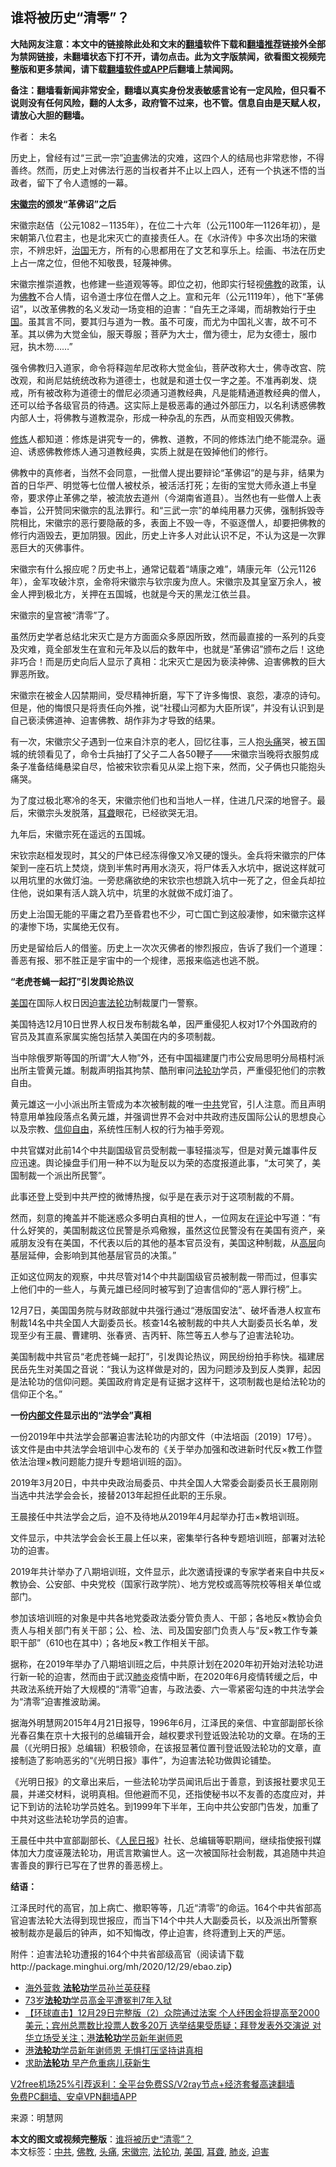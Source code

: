  <h2>谁将被历史“清零”？</h2> <p class="notice"><b>大陆网友注意：本文中的链接除此处和文末的<a href="https://github.com/bannedbook/fanqiang" >翻墙</a>软件下载和<a href="https://github.com/killgcd/justmysocks/blob/master/README.md">翻墙推荐</a>链接外全部为禁网链接，未翻墙状态下打不开，请勿点击。此为文字版禁闻，欲看图文视频完整版和更多禁闻，请下载<a href="https://github.com/bannedbook/fanqiang">翻墙软件或APP</a>后翻墙上禁闻网。</p><p>备注：翻墙看新闻非常安全，翻墙以真实身份发表敏感言论有一定风险，但只看不说则没有任何风险，翻的人太多，政府管不过来，也不管。信息自由是天赋人权，请放心大胆的翻墙。</b></p>  <div class="entry"> <p>作者： 未名</p> <p>历史上，曾经有过“三武一宗”<a href="https://www.bannedbook.org/bnews/tag/%e8%bf%ab%e5%ae%b3/" class="st_tag internal_tag" rel="tag" title="标签 迫害 下的日志">迫害</a>佛法的灾难，这四个人的结局也非常悲惨，不得善终。然而，历史上对佛法行恶的当权者并不止以上四人，还有一个执迷不悟的当政者，留下了令人遗憾的一幕。</p> <p><strong><a href="https://www.bannedbook.org/bnews/tag/%E5%AE%8B%E5%BE%BD%E5%AE%97/" class="st_tag internal_tag" rel="tag" title="标签 宋徽宗 下的日志">宋徽宗</a>的颁发“革佛诏”之后</strong></p> <p>宋徽宗赵佶（公元1082－1135年），在位二十六年（公元1100年—1126年初），是宋朝第八位君主，也是北宋灭亡的直接责任人。在《水浒传》中多次出场的宋徽宗，不辨忠奸，<span class='wp_keywordlink'><a href="https://www.bannedbook.org/forum24/topic8925.html" title="《治国大道》" target="_blank">治国</a></span>无方，所有的心思都用在了文艺和享乐上。绘画、书法在历史上占一席之位，但他不知敬畏，轻蔑神佛。</p> <p>宋徽宗推崇道教，也修建一些道观等等。即位之初，他即实行轻视<span class='wp_keywordlink'><a href="https://www.qi-gong.me/buddhism/" title="佛教" target="_blank">佛教</a></span>的政策，认为<a href="https://www.bannedbook.org/bnews/tag/%e4%bd%9b%e6%95%99/" class="st_tag internal_tag" rel="tag" title="标签 佛教 下的日志">佛教</a>不合人情，诏令道士序位在僧人之上。宣和元年（公元1119年），他下“革佛诏”，以改革佛教的名义发动一场变相的迫害：“自先王之泽竭，而胡教始行于<span class='wp_keywordlink_affiliate'><a href="https://www.bannedbook.org/" title="中国" target="_blank">中国</a></span>。虽其言不同，要其归与道为一教。虽不可废，而尤为中国礼义害，故不可不革。其以佛为大觉金仙，服天尊服；菩萨为大士，僧为德士，尼为女德士，服巾冠，执木笏……”</p> <p>强令佛教归入道家，命令将释迦牟尼改称大觉金仙，菩萨改称大士，佛寺改宫、院改观，和尚尼姑统统改称为道德士，也就是和道士仅一字之差。不准再剃发、烧戒，所有被改称为道德士的僧尼必须通习道教经典，凡是能精通道教经典的僧人，还可以给予各级官员的待遇。这实际上是极恶毒的通过外部压力，以名利诱惑佛教内部人士，将佛教与道教混杂，形成一种杂乱的东西，从而变相毁灭佛教。</p> <p><span class='wp_keywordlink'><a href="https://www.qi-gong.me/" title="气功修炼网" target="_blank">修炼</a></span>人都知道：修炼是讲究专一的，佛教、道教，不同的修炼法门绝不能混杂。逼迫、诱惑佛教修炼人通习道教经典，实质上就是在毁掉他们的修行。</p> <p>佛教中的真修者，当然不会同意，一批僧人提出要辩论“革佛诏”的是与非，结果为首的日华严、明觉等七位僧人被杖杀，被活活打死；左街的宝觉大师永道上书皇帝，要求停止革佛之举，被流放去道州（今湖南省道县）。当然也有一些僧人上表奉旨，公开赞同宋徽宗的乱法罪行。和“三武一宗”的单纯用暴力灭佛，强制拆毁寺院相比，宋徽宗的恶行要隐蔽的多，表面上不毁一寺，不驱逐僧人，却要把佛教的修行内涵毁去，更加阴狠。因此，历史上许多人对此认识不足，不认为这是一次罪恶巨大的灭佛事件。</p> <p>宋徽宗有什么报应呢？历史书上，通常记载着“靖康之难”，靖康元年（公元1126年），金军攻破汴京，金帝将宋徽宗与钦宗废为庶人。宋徽宗及其皇室万余人，被金人押到极北方，关押在五国城，也就是今天的黑龙江依兰县。</p> <p>宋徽宗的皇宫被“清零”了。</p> <p>虽然历史学者总结北宋灭亡是方方面面众多原因所致，然而最直接的一系列的兵变及灾难，竟全部发生在宣和元年及以后的数年中，也就是“革佛诏”颁布之后！这绝非巧合！而是历史向后人显示了真相：北宋灭亡是因为亵渎神佛、迫害佛教的巨大罪恶所致。</p>  <p>宋徽宗在被金人囚禁期间，受尽精神折磨，写下了许多悔恨、哀怨，凄凉的诗句。但是，他的悔恨只是将责任向外推，说“社稷山河都为大臣所误”，并没有认识到是自己亵渎佛道神、迫害佛教、胡作非为才导致的结果。</p> <p>有一次，宋徽宗父子遇到一位来自汴京的老人，回忆往事，三人抱<a href="https://www.bannedbook.org/bnews/tag/%e5%a4%b4%e7%97%9b/" class="st_tag internal_tag" rel="tag" title="标签 头痛 下的日志">头痛</a>哭，被五国城的统领看见了，命令士兵抽打了父子二人各50鞭子——宋徽宗当晚将衣服剪成条子准备结绳悬梁自尽，恰被宋钦宗看见从梁上抱下来，然而，父子俩也只能抱头痛哭。</p> <p>为了度过极北寒冷的冬天，宋徽宗他们也和当地人一样，住进几尺深的地窨子。最后，宋徽宗头发脱落，<a href="https://www.bannedbook.org/bnews/tag/%E8%80%B3%E8%81%8B/" class="st_tag internal_tag" rel="tag" title="标签 耳聋 下的日志">耳聋</a>眼花，已经欲哭无泪。</p> <p>九年后，宋徽宗死在遥远的五国城。</p> <p>宋钦宗赵桓发现时，其父的尸体已经冻得像又冷又硬的馒头。金兵将宋徽宗的尸体架到一座石坑上焚烧，烧到半焦时再用水浇灭，将尸体丢入水坑中，据说这样就可以用坑里的水做灯油。一旁悲痛欲绝的宋钦宗也想跳入坑中一死了之，但金兵却拉住他，说如果有活人跳入坑中，坑里的水就做不成灯油了。</p> <p>历史上治国无能的平庸之君乃至昏君也不少，可亡国亡到这般凄惨，如宋徽宗这样的凄惨下场，实属绝无仅有。</p> <p>历史是留给后人的借鉴。历史上一次次灭佛者的惨烈报应，告诉了我们一个道理：善恶有报、邪不胜正是宇宙中的一个规律，恶报来临逃也逃不脱。</p> <p><strong>“老虎苍蝇一起打”引发舆论热议</strong></p> <p><a href="https://www.bannedbook.org/bnews/tag/%e7%be%8e%e5%9b%bd/" class="st_tag internal_tag" rel="tag" title="标签 美国 下的日志">美国</a>在国际人权日因<span class='wp_keywordlink'><a href="https://www.bannedbook.org/forum11/topic278.html" title="评江泽民与中共相互利用迫害法轮功" target="_blank">迫害法轮功</a></span>制裁厦门一警察。</p> <p>美国特选12月10日世界人权日发布制裁名单，因严重侵犯人权对17个外国政府的官员及其直系家属实施包括禁入美国在内的多项制裁。</p> <p>当中除俄罗斯等国的所谓“大人物”外，还有中国福建厦门市公安局思明分局梧村派出所主管黄元雄。制裁声明指其拘禁、酷刑审问<a href="https://www.bannedbook.org/bnews/tag/%e6%b3%95%e8%bd%ae%e5%8a%9f/" class="st_tag internal_tag" rel="tag" title="标签 法轮功 下的日志">法轮功</a>学员，严重侵犯他们的宗教自由。</p>  <p>黄元雄这一小小派出所主管成为本次被制裁的唯一<a href="https://www.bannedbook.org/bnews/tag/%e4%b8%ad%e5%85%b1/" class="st_tag internal_tag" rel="tag" title="标签 中共 下的日志">中共</a>党官，引人注意。而且声明特意用单独段落点名黄元雄，并强调世界不会对中共政府违反国际公认的思想良心以及宗教、<span class='wp_keywordlink'><a href="https://www.bannedbook.org/forum11/topic307.html" title="禁片：在中国宗教信仰自由吗？" target="_blank">信仰自由</a></span>，系统性压制人权的行为袖手旁观。</p> <p>中共官媒对此前14个中共副国级官员受制裁一事轻描淡写，但是对黄元雄事件反应迅速。舆论操盘手们用一种不以为耻反以为荣的态度报道此事，“太可笑了，美国制裁一个派出所民警”。</p> <p>此事还登上受到中共严控的微博热搜，似乎是在表示对于这项制裁的不屑。</p> <p>然而，刻意的掩盖并不能迷惑众多明白真相的世人，一位网友在<span class='wp_keywordlink_affiliate'><a href="https://www.bannedbook.org/bnews/comments/" title="新闻评论" target="_blank">评论</a></span>中写道：“有什么好笑的，美国制裁这位民警是杀鸡儆猴，虽然这位民警没有在美国有资产，亲戚朋友没有在美国，不代表以后的其他的基本官员没有，美国这种制裁，从<span class='wp_keywordlink_affiliate'><a href="https://www.bannedbook.org/bnews/ccpdope/" title="中共高层内幕" target="_blank">高层</a></span>向基层延伸，会影响到其他基层官员的决策。”</p> <p>正如这位网友的观察，中共尽管对14个中共副国级官员被制裁一带而过，但事实上他们中的一些人，与黄元雄已经同时被写到了迫害信仰的“恶人罪行榜”上。</p> <p>12月7日，美国国务院与财政部就中共强行通过“港版国安法”、破坏香港人权宣布制裁14名中共全国人大副委员长。核查14名被制裁的中共人大副委员长名单，发现至少有王晨、曹建明、张春贤、吉丙轩、陈竺等五人参与了迫害法轮功。</p> <p>美国制裁中共官员“老虎苍蝇一起打”，引发舆论热议，网民纷纷拍手称快。福建居民岳先生对美国之音说：“我认为这样做是对的，因为问题涉及到反人类罪，起因是法轮功的信仰问题。美国政府肯定是有证据才这样干，这项制裁也是给法轮功的信仰正个名。”</p> <p><strong>一份<span class='wp_keywordlink'><a href="https://www.bannedbook.org/forum34/" title="中共内部文件 中共保密文件 解密文件" target="_blank">内部文件</a></span>显示出的“法学会”真相</strong></p> <p>一份2019年中共法学会部署迫害法轮功的内部文件（中法培函〔2019〕17号）。该文件是由中共法学会培训中心发布的《关于举办加强和改进新时代反×教工作暨依法治理×教问题能力提升专题培训班的函》。</p> <p>2019年3月20日，中共中央政治局委员、中共全国人大常委会副委员长王晨刚刚当选中共法学会会长，接替2013年起担任此职的王乐泉。</p> <p>王晨接任中共法学会之后，迫不及待地从2019年4月起举办打击×教培训班。</p>  <p>文件显示，中共法学会会长王晨上任以来，密集举行各种专题培训班，部署对法轮功的迫害。</p> <p>2019年共计举办了八期培训班，文件显示，此次邀请授课的专家学者来自中共反×教协会、公安部、中央党校（国家行政学院）、地方党校或高等院校等相关单位或部门。</p> <p>参加该培训班的对象是中共各地党委政法委分管负责人、干部；各地反×教协会负责人与相关部门有关干部；公、检、法、司及国安部门负责人与“反×教工作专兼职干部”（610也在其中）；各地反×教工作相关干部。</p> <p>据称，在2019年举办了八期培训班之后，中共原计划在2020年初开始对法轮功进行新一轮的迫害，然而由于武汉<a href="https://www.bannedbook.org/bnews/tag/%e8%82%ba%e7%82%8e/" class="st_tag internal_tag" rel="tag" title="标签 肺炎 下的日志">肺炎</a>疫情中断，在2020年6月疫情转缓之后，中共政法系统开始了大规模的“清零”迫害，与政法委、六一零紧密勾连的中共法学会为“清零”迫害推波助澜。</p> <p>据海外明慧网2015年4月21日报导，1996年6月，江泽民的亲信、中宣部副部长徐光春召集在京十大报刊的总编辑开会，越权要求刊登诋毁法轮功的文章。在场的王晨（《光明日报》总编辑）积极领命，在该报显著位置刊登诋毁法轮功的文章，直接制造了影响恶劣的“《光明日报》事件”，为迫害法轮功做舆论铺垫。</p> <p>《光明日报》的文章出来后，一些法轮功学员闻讯后出于善意，到该报社要求见王晨，并递交材料，说明真相。但他避而不见，还指使秘书以不友善的态度应对，并记下到访的法轮功学员姓名。到1999年下半年，王向中共公安部门告发，加重了中共对这些法轮功学员的迫害。</p> <p>王晨任中共中宣部副部长、《<span class='wp_keywordlink'><a href="https://www.bannedbook.org/forum2/topic109.html" title="透视人民日报" target="_blank">人民日报</a></span>》社长、总编辑等职期间，继续指使报刊媒体加大力度诬蔑法轮功，用谎言欺骗世人。这一次被国际社会制裁，其追随中共迫害善良的罪行已写在了世界的善恶榜上。</p> <p><strong>结语：</strong></p> <p>江泽民时代的高官，加上病亡、撤职等等，几近“清零”的命运。164个中共省部高官迫害法轮大法得到现世报应，而当下14个中共人大副委员长，以及派出所警察被制裁亦是最后的钟声，如不知悔改，停止迫害，终将遭到上天的严惩。</p> <p>附件：迫害法轮功遭报的164个中共省部级高官（阅读请下载http://package.minghui.org/mh/2020/12/29/ebao.zip<strong>）</strong></p> <ul class='op-related-articles' title='相关阅读'> <li><a href='https://www.bannedbook.org/bnews/cbnews/20201231/1458230.html' target='_blank'>海外营救 <b>法轮功</b>学员孙兰英获释</a></li> <li><a href='https://www.bannedbook.org/bnews/cbnews/20201230/1457816.html' target='_blank'>73岁<b>法轮功</b>学员高金平遭冤判7年入狱</a></li> <li><a href='https://www.bannedbook.org/bnews/bannedvideo/20201230/1457467.html' target='_blank'>【环球直击】12月29日完整版（2）众院通过法案 个人纾困金将提高至2000美元；宾州总票数比投票人数多20万 选举结果受质疑；拜登发表外交演说 对华立场受关注；港<b>法轮功</b>学员新年谢师恩</a></li> <li><a href='https://www.bannedbook.org/bnews/bannedvideo/20201230/1457407.html' target='_blank'>港<b>法轮功</b>学员新年谢师恩 无惧打压坚持讲真相</a></li> <li><a href='https://www.bannedbook.org/bnews/aomi/supernatural/20201229/1457278.html' target='_blank'>求助<b>法轮功</b> 早产危重病儿获新生</a></li> </ul> <p class="texttj"> <a href="https://github.com/bannedbook/fanqiang/wiki/V2ray%E6%9C%BA%E5%9C%BA" target="_blank">V2free机场25%引荐返利：全平台免费SS/V2ray节点+经济套餐高速翻墙</a><br/> <a href="https://github.com/bannedbook/fanqiang/wiki/%E7%A6%81%E9%97%BB%E7%BD%91%E5%AE%89%E5%8D%93%E7%BF%BB%E5%A2%99%E6%96%B0%E9%97%BBAPP" target="_blank">免费PC翻墙、安卓VPN翻墙APP</a></p><p> 来源：明慧网 </p> <a name='sharetosocial'></a>       <div><b>本文的图文或视频完整版</b>：<a href='https://www.bannedbook.org/bnews/comments/20201231/1458345.html'>谁将被历史“清零”？</a></div>  </div><!--END ENTRY--> <div class="postfooter"> <div>本文标签：<a href="https://www.bannedbook.org/bnews/tag/%e4%b8%ad%e5%85%b1/" rel="tag">中共</a>, <a href="https://www.bannedbook.org/bnews/tag/%e4%bd%9b%e6%95%99/" rel="tag">佛教</a>, <a href="https://www.bannedbook.org/bnews/tag/%e5%a4%b4%e7%97%9b/" rel="tag">头痛</a>, <a href="https://www.bannedbook.org/bnews/tag/%E5%AE%8B%E5%BE%BD%E5%AE%97/" rel="tag">宋徽宗</a>, <a href="https://www.bannedbook.org/bnews/tag/%e6%b3%95%e8%bd%ae%e5%8a%9f/" rel="tag">法轮功</a>, <a href="https://www.bannedbook.org/bnews/tag/%e7%be%8e%e5%9b%bd/" rel="tag">美国</a>, <a href="https://www.bannedbook.org/bnews/tag/%E8%80%B3%E8%81%8B/" rel="tag">耳聋</a>, <a href="https://www.bannedbook.org/bnews/tag/%e8%82%ba%e7%82%8e/" rel="tag">肺炎</a>, <a href="https://www.bannedbook.org/bnews/tag/%e8%bf%ab%e5%ae%b3/" rel="tag">迫害</a></div>  </div><!--END POSTFOOTER--> 